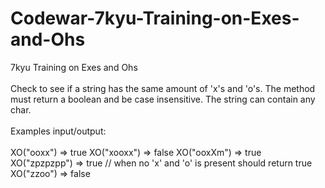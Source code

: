 # Codewar-7kyu-Training-on-Exes-and-Ohs
7kyu Training on Exes and Ohs
<br><br>
Check to see if a string has the same amount of 'x's and 'o's. The method must return a boolean and be case insensitive. The string can contain any char.
<br><br>
Examples input/output:
<br><br>
XO("ooxx") => true
XO("xooxx") => false
XO("ooxXm") => true
XO("zpzpzpp") => true // when no 'x' and 'o' is present should return true
XO("zzoo") => false
